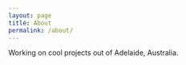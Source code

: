 ```yaml
---
layout: page
title: About
permalink: /about/
---
```

Working on cool projects out of Adelaide, Australia.
